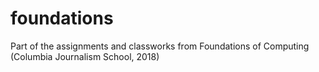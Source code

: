 # foundations

Part of the assignments and classworks from Foundations of Computing (Columbia Journalism School, 2018)
